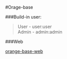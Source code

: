 #Orage-base


###Build-in user:

>User - user:user <br>
Admin - admin:admin


###Web 


[orange-base-web](https://github.com/chenJz1012/orange-base-web.git)


